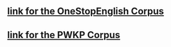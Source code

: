 ## [link for the OneStopEnglish Corpus](https://raw.githubusercontent.com/nishkalavallabhi/OneStopEnglishCorpus/master/Sentence-Aligned/ADV-ELE.txt)
## [link for the PWKP Corpus](https://tudatalib.ulb.tu-darmstadt.de/handle/tudatalib/2447)
